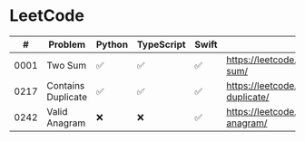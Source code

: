 # LeetCode

|#   | Problem             | Python             | TypeScript        | Swift             | Link                                                       |
|----|---------------------|--------------------|-------------------|-------------------|------------------------------------------------------------|
|0001|Two Sum              |:white_check_mark:  |:white_check_mark: |:white_check_mark: | https://leetcode.com/problems/two-sum/                     |
|0217|Contains Duplicate   |:white_check_mark:  |:white_check_mark: |:white_check_mark: | https://leetcode.com/problems/contains-duplicate/          |
|0242|Valid Anagram        |:x:                 |:x:                |:white_check_mark: | https://leetcode.com/problems/valid-anagram/               |